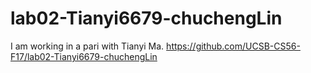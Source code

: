 # lab02-Tianyi6679-chuchengLin
I am working in a pari with Tianyi Ma.
https://github.com/UCSB-CS56-F17/lab02-Tianyi6679-chuchengLin

